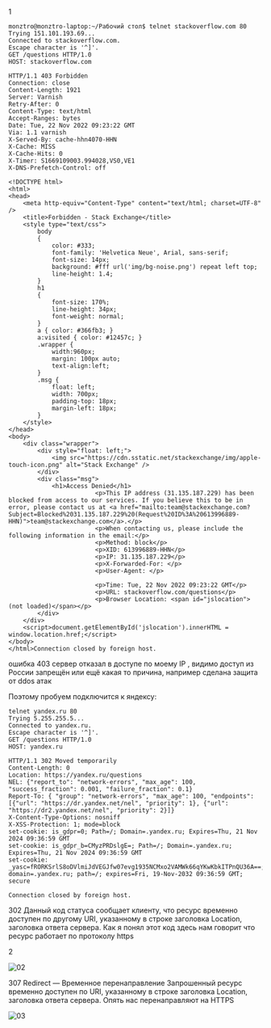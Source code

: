1

```
monztro@monztro-laptop:~/Рабочий стол$ telnet stackoverflow.com 80
Trying 151.101.193.69...
Connected to stackoverflow.com.
Escape character is '^]'.
GET /questions HTTP/1.0
HOST: stackoverflow.com

HTTP/1.1 403 Forbidden
Connection: close
Content-Length: 1921
Server: Varnish
Retry-After: 0
Content-Type: text/html
Accept-Ranges: bytes
Date: Tue, 22 Nov 2022 09:23:22 GMT
Via: 1.1 varnish
X-Served-By: cache-hhn4070-HHN
X-Cache: MISS
X-Cache-Hits: 0
X-Timer: S1669109003.994028,VS0,VE1
X-DNS-Prefetch-Control: off

<!DOCTYPE html>
<html>
<head>
    <meta http-equiv="Content-Type" content="text/html; charset=UTF-8" />
    <title>Forbidden - Stack Exchange</title>
    <style type="text/css">
		body
		{
			color: #333;
			font-family: 'Helvetica Neue', Arial, sans-serif;
			font-size: 14px;
			background: #fff url('img/bg-noise.png') repeat left top;
			line-height: 1.4;
		}
		h1
		{
			font-size: 170%;
			line-height: 34px;
			font-weight: normal;
		}
		a { color: #366fb3; }
		a:visited { color: #12457c; }
		.wrapper {
			width:960px;
			margin: 100px auto;
			text-align:left;
		}
		.msg {
			float: left;
			width: 700px;
			padding-top: 18px;
			margin-left: 18px;
		}
    </style>
</head>
<body>
    <div class="wrapper">
		<div style="float: left;">
			<img src="https://cdn.sstatic.net/stackexchange/img/apple-touch-icon.png" alt="Stack Exchange" />
		</div>
		<div class="msg">
			<h1>Access Denied</h1>
                        <p>This IP address (31.135.187.229) has been blocked from access to our services. If you believe this to be in error, please contact us at <a href="mailto:team@stackexchange.com?Subject=Blocked%2031.135.187.229%20(Request%20ID%3A%20613996889-HHN)">team@stackexchange.com</a>.</p>
                        <p>When contacting us, please include the following information in the email:</p>
                        <p>Method: block</p>
                        <p>XID: 613996889-HHN</p>
                        <p>IP: 31.135.187.229</p>
                        <p>X-Forwarded-For: </p>
                        <p>User-Agent: </p>
                        
                        <p>Time: Tue, 22 Nov 2022 09:23:22 GMT</p>
                        <p>URL: stackoverflow.com/questions</p>
                        <p>Browser Location: <span id="jslocation">(not loaded)</span></p>
		</div>
	</div>
	<script>document.getElementById('jslocation').innerHTML = window.location.href;</script>
</body>
</html>Connection closed by foreign host.
```
ошибка 403 сервер отказал в доступе по моему IP , видимо доступ из России запрещён или ещё какая то причина, например сделана защита от ddos атак

Поэтому пробуем подключится к яндексу:
```
telnet yandex.ru 80
Trying 5.255.255.5...
Connected to yandex.ru.
Escape character is '^]'.
GET /questions HTTP/1.0
HOST: yandex.ru

HTTP/1.1 302 Moved temporarily
Content-Length: 0
Location: https://yandex.ru/questions
NEL: {"report_to": "network-errors", "max_age": 100, "success_fraction": 0.001, "failure_fraction": 0.1}
Report-To: { "group": "network-errors", "max_age": 100, "endpoints": [{"url": "https://dr.yandex.net/nel", "priority": 1}, {"url": "https://dr2.yandex.net/nel", "priority": 2}]}
X-Content-Type-Options: nosniff
X-XSS-Protection: 1; mode=block
set-cookie: is_gdpr=0; Path=/; Domain=.yandex.ru; Expires=Thu, 21 Nov 2024 09:36:59 GMT
set-cookie: is_gdpr_b=CMyzPRDslgE=; Path=/; Domain=.yandex.ru; Expires=Thu, 21 Nov 2024 09:36:59 GMT
set-cookie: _yasc=fRORKSrlS8oDVlmiJdVEGJfw07evg1935NCMxo2VAMWk66qYKwKbkITPnQU36A==; domain=.yandex.ru; path=/; expires=Fri, 19-Nov-2032 09:36:59 GMT; secure

Connection closed by foreign host.
```
302 Данный код статуса сообщает клиенту, что ресурс временно доступен по другому URI, указанному в строке заголовка Location, заголовка ответа сервера. Как я понял этот код здесь нам говорит что ресурс работает по протоколу https

2

![02](https://user-images.githubusercontent.com/105611781/203297325-4c27a232-8082-4b09-817d-a372eeb7b14f.png)

307 Redirect — Временное перенаправление
Запрошенный ресурс временно доступен по URI, указанному в строке заголовка Location, заголовка ответа сервера. Опять нас перенаправляют на HTTPS

![03](https://user-images.githubusercontent.com/105611781/203301379-f4ced7ce-7114-4025-8f2b-2d4a1b2f1695.png)



